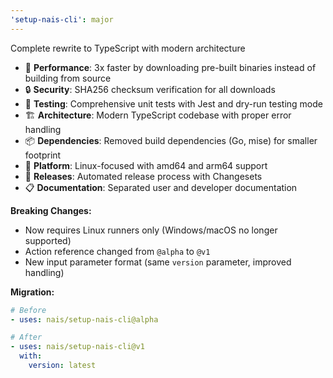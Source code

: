 ```yaml
---
'setup-nais-cli': major
---
```


Complete rewrite to TypeScript with modern architecture

- 🚀 **Performance**: 3x faster by downloading pre-built binaries instead of building from source
- 🔒 **Security**: SHA256 checksum verification for all downloads
- 🧪 **Testing**: Comprehensive unit tests with Jest and dry-run testing mode
- 🏗️ **Architecture**: Modern TypeScript codebase with proper error handling
- 📦 **Dependencies**: Removed build dependencies (Go, mise) for smaller footprint
- 🎯 **Platform**: Linux-focused with amd64 and arm64 support
- 🔄 **Releases**: Automated release process with Changesets
- 📋 **Documentation**: Separated user and developer documentation

**Breaking Changes:**

- Now requires Linux runners only (Windows/macOS no longer supported)
- Action reference changed from `@alpha` to `@v1`
- New input parameter format (same `version` parameter, improved handling)

**Migration:**

```yaml
# Before
- uses: nais/setup-nais-cli@alpha

# After
- uses: nais/setup-nais-cli@v1
  with:
    version: latest
```
